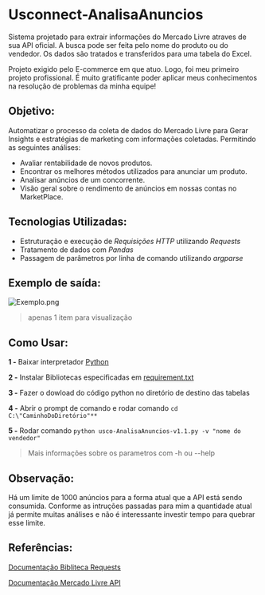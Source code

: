 # Usconnect-AnalisaAnuncios

   Sistema projetado para extrair informações do Mercado Livre atraves de sua API oficial. A busca pode ser feita pelo nome do produto ou do vendedor. Os dados são tratados e transferidos para uma tabela do Excel.

   Projeto exigido pelo E-commerce em que atuo. Logo, foi meu primeiro projeto profissional. É muito gratificante poder aplicar meus conhecimentos na resolução de problemas da minha equipe!


## Objetivo:

   Automatizar o processo da coleta de dados do Mercado Livre para Gerar Insights e estratégias de marketing com informações coletadas. Permitindo as seguintes análises:

   * Avaliar rentabilidade de novos produtos.
   * Encontrar os melhores métodos utilizados para anunciar um produto.
   * Analisar anúncios de um concorrente.
   * Visão geral sobre o rendimento de anúncios em nossas contas no MarketPlace.
   
## Tecnologias Utilizadas:

   * Estruturação e execução de *Requisições HTTP* utilizando *Requests*
   * Tratamento de dados com *Pandas*
   * Passagem de parâmetros por linha de comando utilizando *argparse*

## Exemplo de saída:

   ![Exemplo.png](https://github.com/davichiqueti/Usconnect-AnalisaAnuncios/blob/main/Exemplo.png)
   > apenas 1 item para visualização
   
## Como Usar:

   __1 -__ Baixar interpretador [Python](https://www.python.org/downloads/)

   __2 -__ Instalar Bibliotecas especificadas em [requirement.txt](https://github.com/davichiqueti/Usconnect-AnalisaAnuncios/blob/main/requirements.txt)

   __3 -__ Fazer o dowload do código python no diretório de destino das tabelas

   __4 -__ Abrir o prompt de comando e rodar comando ```cd C:\"CaminhoDoDiretório"**```

   __5 -__ Rodar comando ```python usco-AnalisaAnuncios-v1.1.py -v "nome do vendedor"```
   > Mais informações sobre os parametros com -h ou --help

## Observação:

   Há um limite de 1000 anúncios para a forma atual que a API está sendo consumida.
   Conforme as intruções passadas para mim a quantidade atual já permite muitas análises e não é interessante investir tempo para quebrar esse limite.

## Referências:

   [Documentação Bibliteca Requests](https://requests.readthedocs.io/en/latest/)

   [Documentação Mercado Livre API](https://developers.mercadolivre.com.br/pt_br/api-docs-pt-br)

